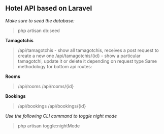 

## Hotel API based on Laravel

*Make sure to seed the database:*

> php artisan db:seed

**Tamagotchis**
> /api/tamagotchis - show all tamagotchis, receives a post request to create a new one
> /api/tamagotchis/{id} - show a particular tamagotchi, update it or delete it depending on request type 
Same methodology for bottom api routes:

**Rooms**
> /api/rooms
> /api/rooms/{id}


**Bookings**
> /api/bookings 
> /api/bookings/{id}


*Use the following CLI command to toggle night mode*
> php artisan toggle:nightMode
